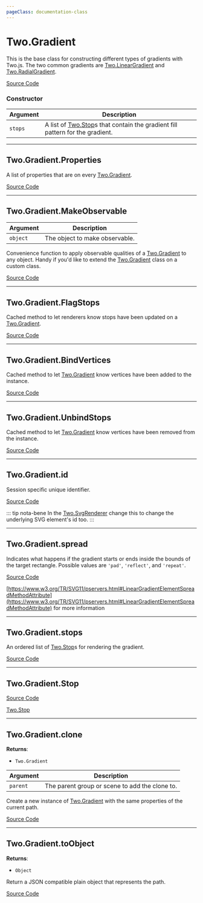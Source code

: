 ```yaml
---
pageClass: documentation-class
---
```


# Two.Gradient



This is the base class for constructing different types of gradients with Two.js. The two common gradients are [Two.LinearGradient](/documentation/lineargradient) and [Two.RadialGradient](/documentation/radialgradient).


<div class="meta">

  [Source Code](https://github.com/jonobr1/two.js/blob/dev/src/effects/gradient.js#L9)

</div>



### Constructor


| Argument | Description |
| ---- | ----------- |
|  `stops`  | A list of [Two.Stop](/documentation/stop)s that contain the gradient fill pattern for the gradient. |



---

<div class="static member ">

## Two.Gradient.Properties








<div class="properties">

A list of properties that are on every [Two.Gradient](/documentation/gradient).

</div>








<div class="meta">

  [Source Code](https://github.com/jonobr1/two.js/blob/dev/src/effects/gradient.js#L62)

</div>






</div>



---

<div class="static function ">

## Two.Gradient.MakeObservable










<div class="params">

| Argument | Description |
| ---- | ----------- |
|  `object`  | The object to make observable. |
</div>




<div class="description">

Convenience function to apply observable qualities of a [Two.Gradient](/documentation/gradient) to any object. Handy if you'd like to extend the [Two.Gradient](/documentation/gradient) class on a custom class.

</div>



<div class="meta">

  [Source Code](https://github.com/jonobr1/two.js/blob/dev/src/effects/gradient.js#L70)

</div>






</div>



---

<div class="static function ">

## Two.Gradient.FlagStops













<div class="description">

Cached method to let renderers know stops have been updated on a [Two.Gradient](/documentation/gradient).

</div>



<div class="meta">

  [Source Code](https://github.com/jonobr1/two.js/blob/dev/src/effects/gradient.js#L118)

</div>






</div>



---

<div class="static function ">

## Two.Gradient.BindVertices













<div class="description">

Cached method to let [Two.Gradient](/documentation/gradient) know vertices have been added to the instance.

</div>



<div class="meta">

  [Source Code](https://github.com/jonobr1/two.js/blob/dev/src/effects/gradient.js#L127)

</div>






</div>



---

<div class="static function ">

## Two.Gradient.UnbindStops













<div class="description">

Cached method to let [Two.Gradient](/documentation/gradient) know vertices have been removed from the instance.

</div>



<div class="meta">

  [Source Code](https://github.com/jonobr1/two.js/blob/dev/src/effects/gradient.js#L146)

</div>






</div>



---

<div class="instance member ">

## Two.Gradient.id








<div class="properties">

Session specific unique identifier.

</div>








<div class="meta">

  [Source Code](https://github.com/jonobr1/two.js/blob/dev/src/effects/gradient.js#L27)

</div>



<div class="tags">


::: tip nota-bene
In the [Two.SvgRenderer](/documentation/svgrenderer) change this to change the underlying SVG element's id too.
:::


</div>




</div>



---

<div class="instance member ">

## Two.Gradient.spread








<div class="properties">

Indicates what happens if the gradient starts or ends inside the bounds of the target rectangle. Possible values are `'pad'`, `'reflect'`, and `'repeat'`.

</div>








<div class="meta">

  [Source Code](https://github.com/jonobr1/two.js/blob/dev/src/effects/gradient.js#L39)

</div>





<div class="see">

[https://www.w3.org/TR/SVG11/pservers.html#LinearGradientElementSpreadMethodAttribute](https://www.w3.org/TR/SVG11/pservers.html#LinearGradientElementSpreadMethodAttribute) for more information

</div>


</div>



---

<div class="instance member ">

## Two.Gradient.stops








<div class="properties">

An ordered list of [Two.Stop](/documentation/stop)s for rendering the gradient.

</div>








<div class="meta">

  [Source Code](https://github.com/jonobr1/two.js/blob/dev/src/effects/gradient.js#L46)

</div>






</div>



---

<div class="instance member ">

## Two.Gradient.Stop















<div class="meta">

  [Source Code](https://github.com/jonobr1/two.js/blob/dev/src/effects/gradient.js#L56)

</div>





<div class="see">

[Two.Stop](/documentation/stop)

</div>


</div>



---

<div class="instance function ">

## Two.Gradient.clone




<div class="returns">

__Returns__:



+ `Two.Gradient`




</div>







<div class="params">

| Argument | Description |
| ---- | ----------- |
|  `parent`  | The parent group or scene to add the clone to. |
</div>




<div class="description">

Create a new instance of [Two.Gradient](/documentation/gradient) with the same properties of the current path.

</div>



<div class="meta">

  [Source Code](https://github.com/jonobr1/two.js/blob/dev/src/effects/gradient.js#L180)

</div>






</div>



---

<div class="instance function ">

## Two.Gradient.toObject




<div class="returns">

__Returns__:



+ `Object`




</div>










<div class="description">

Return a JSON compatible plain object that represents the path.

</div>



<div class="meta">

  [Source Code](https://github.com/jonobr1/two.js/blob/dev/src/effects/gradient.js#L207)

</div>






</div>


